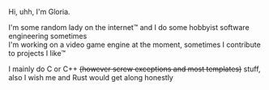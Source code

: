 Hi, uhh, I'm Gloria.

I'm some random lady on the internet™️ and I do some hobbyist software engineering sometimes  
I'm working on a video game engine at the moment, sometimes I contribute to projects I like™️

I mainly do C or C++ ~~(however screw exceptions and most templates)~~ stuff, also I wish me and Rust would get along honestly

